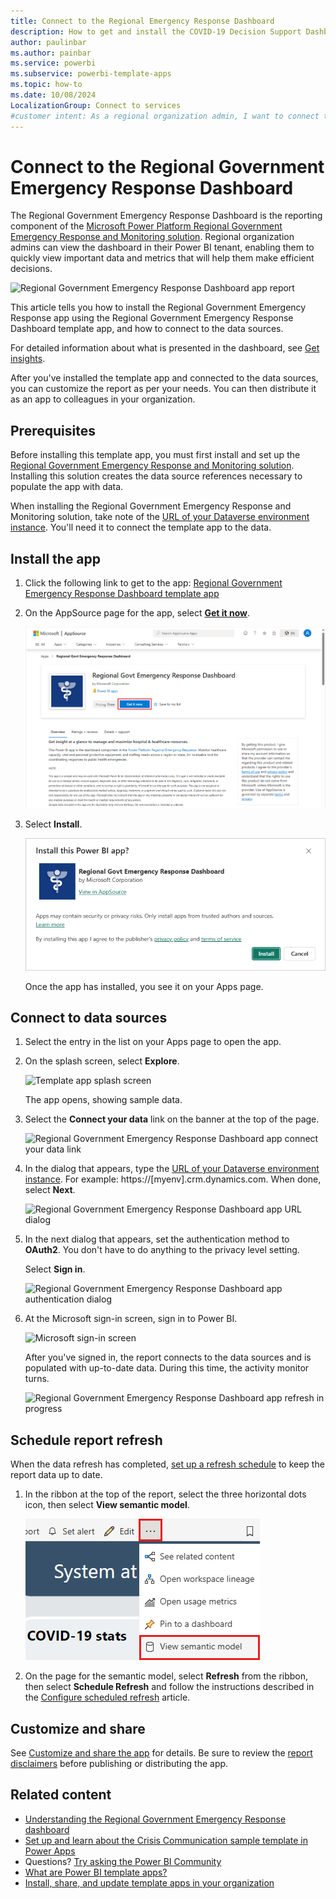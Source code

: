 ```yaml
---
title: Connect to the Regional Emergency Response Dashboard
description: How to get and install the COVID-19 Decision Support Dashboard for regional emergency response template app, and how to connect to data
author: paulinbar
ms.author: painbar
ms.service: powerbi
ms.subservice: powerbi-template-apps
ms.topic: how-to
ms.date: 10/08/2024
LocalizationGroup: Connect to services
#customer intent: As a regional organization admin, I want to connect to the Regional Government Emergency Response Dashboard so that I can quickly view important data and metrics to make efficient decisions.
---
```

# Connect to the Regional Government Emergency Response Dashboard
The Regional Government Emergency Response Dashboard is the reporting component of the [Microsoft Power Platform Regional Government Emergency Response and Monitoring solution](/powerapps/sample-apps/regional-emergency-response/overview). Regional organization admins can view the dashboard in their Power BI tenant, enabling them to quickly view important data and metrics that will help them make efficient decisions.

![Regional Government Emergency Response Dashboard app report](media/service-connect-to-regional-emergency-response/service-regional-emergency-response-app-report.png)

This article tells you how to install the Regional Government Emergency Response app using the Regional Government Emergency Response Dashboard template app, and how to connect to the data sources.

For detailed information about what is presented in the dashboard, see [Get insights](/powerapps/sample-apps/regional-emergency-response/portals-admin-reporting#get-insights).

After you've installed the template app and connected to the data sources, you can customize the report as per your needs. You can then distribute it as an app to colleagues in your organization.

## Prerequisites

Before installing this template app, you must first install and set up the [Regional Government Emergency Response and Monitoring solution](/powerapps/sample-apps/regional-emergency-response/deploy). Installing this solution creates the data source references necessary to populate the app with data.

When installing the Regional Government Emergency Response and Monitoring solution, take note of the [URL of your Dataverse environment instance](/powerapps/sample-apps/regional-emergency-response/deploy#step-5-configure-and-publish-power-bi-dashboard). You'll need it to connect the template app to the data.

## Install the app

1. Click the following link to get to the app: [Regional Government Emergency Response Dashboard template app](https://appsource.microsoft.com/product/power-bi/powerapps_cxo.regional_response)

1. On the AppSource page for the app, select [**Get it now**](https://appsource.microsoft.com/product/power-bi/powerapps_cxo.regional_response).

    [![Regional Government Emergency Response Dashboard app in AppSource](media/service-connect-to-regional-emergency-response/service-regional-emergency-response-app-appsource-get-it-now.png)](https://appsource.microsoft.com/product/power-bi/powerapps_cxo.regional_response)

1. Select **Install**.

    ![Install the Regional Government Emergency Response Dashboard app](media/service-connect-to-regional-emergency-response/service-regional-emergency-response-select-install.png)

    Once the app has installed, you see it on your Apps page.

## Connect to data sources

1. Select the entry in the list on your Apps page to open the app.

1. On the splash screen, select **Explore**.

   ![Template app splash screen](media/service-connect-to-regional-emergency-response/service-regional-emergency-response-app-splash-screen.png)

   The app opens, showing sample data.

1. Select the **Connect your data** link on the banner at the top of the page.

   ![Regional Government Emergency Response Dashboard app connect your data link](media/service-connect-to-regional-emergency-response/service-regional-emergency-response-app-connect-data.png)

1. In the dialog that appears, type the [URL of your Dataverse environment instance](/powerapps/sample-apps/emergency-response/deploy-configure#publish-the-power-bi-dashboard). For example: https://[myenv].crm.dynamics.com. When done, select **Next**.

   ![Regional Government Emergency Response Dashboard app URL dialog](media/service-connect-to-regional-emergency-response/service-regional-emergency-response-app-url-dialog.png)

1. In the next dialog that appears, set the authentication method to **OAuth2**. You don't have to do anything to the privacy level setting.

   Select **Sign in**.

   ![Regional Government Emergency Response Dashboard app authentication dialog](media/service-connect-to-regional-emergency-response/service-regional-emergency-response-app-authentication-dialog.png)

1. At the Microsoft sign-in screen, sign in to Power BI.

   ![Microsoft sign-in screen](media/service-connect-to-regional-emergency-response/service-regional-emergency-response-app-microsoft-login.png)

   After you've signed in, the report connects to the data sources and is populated with up-to-date data. During this time, the activity monitor turns.

   ![Regional Government Emergency Response Dashboard app refresh in progress](media/service-connect-to-regional-emergency-response/service-regional-emergency-response-app-refresh-monitor.png)

## Schedule report refresh

When the data refresh has completed, [set up a refresh schedule](../connect-data/refresh-scheduled-refresh.md) to keep the report data up to date.

1. In the ribbon at the top of the report, select the three horizontal dots icon, then select **View semantic model**.

   ![View semantic model menu command](media/service-connect-to-regional-emergency-response/service-regional-emergency-response-app-menu.png)

1. On the page for the semantic model, select **Refresh** from the ribbon, then select **Schedule Refresh** and follow the instructions described in the [Configure scheduled refresh](../connect-data/refresh-scheduled-refresh.md) article.

## Customize and share

See [Customize and share the app](../connect-data/service-template-apps-install-distribute.md#customize-and-share-the-app) for details. Be sure to review the [report disclaimers](/powerapps/sample-apps/regional-emergency-response/overview#disclaimer) before publishing or distributing the app.

## Related content

* [Understanding the Regional Government Emergency Response dashboard](/powerapps/sample-apps/regional-emergency-response/portals-admin-reporting#get-insights)
* [Set up and learn about the Crisis Communication sample template in Power Apps](/powerapps/maker/canvas-apps/sample-crisis-communication-app)
* Questions? [Try asking the Power BI Community](https://community.powerbi.com/)
* [What are Power BI template apps?](../connect-data/service-template-apps-overview.md)
* [Install, share, and update template apps in your organization](../connect-data/service-template-apps-install-distribute.md)
